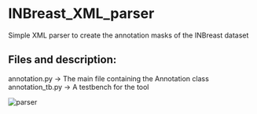 # INBreast_XML_parser
Simple XML parser to create the annotation masks of the INBreast dataset

Files and description:
----------------------
annotation.py -> The main file containing the Annotation class \
annotation_tb.py -> A testbench for the tool

![parser](https://user-images.githubusercontent.com/105294556/167639632-ff3ab6eb-4c09-46e9-becf-0dad8df639d6.png)
